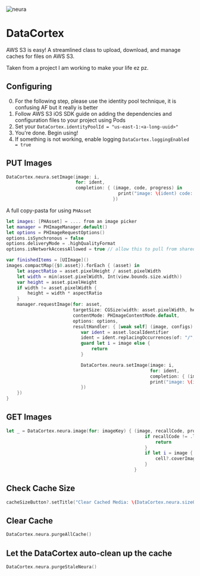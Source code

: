 ![neura](https://themindunleashed.com/wp-content/uploads/2015/08/squirrel.jpg)

# DataCortex
AWS S3 is easy! A streamlined class to upload, download, and manage caches for files on AWS S3.

Taken from a project I am working to make your life ez pz.

## Configuring

0. For the following step, please use the identity pool technique, it is confusing AF but it really is better
1. Follow AWS S3 iOS SDK guide on adding the dependencies and configuration files to your project using Pods
2. Set your `DataCortex.identityPoolId = "us-east-1:<a-long-uuid>"`
3. You're done. Begin using!
4. If something is not working, enable logging `DataCortex.loggingEnabled = true`

## PUT Images

```swift
DataCortex.neura.setImage(image: i,
                          for: ident,
                          completion: { (image, code, progress) in
                                          print("image: \(ident) code: \(code) progress: \(progress)")
                                        })
```
A full copy-pasta for using `PHAsset`
```swift
let images: [PHAsset] = .... from an image picker
let manager = PHImageManager.default()
let options = PHImageRequestOptions()
options.isSynchronous = false
options.deliveryMode = .highQualityFormat
options.isNetworkAccessAllowed = true // allow this to pull from shared albums, iCloud, etc.

var finishedItems = [UIImage]()
images.compactMap({$0.asset}).forEach { (asset) in
    let aspectRatio = asset.pixelHeight / asset.pixelWidth
    let width = min(asset.pixelWidth, Int(view.bounds.size.width))
    var height = asset.pixelHeight
    if width != asset.pixelWidth {
        height = width * aspectRatio
    }
    manager.requestImage(for: asset,
                         targetSize: CGSize(width: asset.pixelWidth, height: asset.pixelHeight),
                         contentMode: PHImageContentMode.default,
                         options: options,
                         resultHandler: { [weak self] (image, configs) in
                            var ident = asset.localIdentifier
                            ident = ident.replacingOccurrences(of: "/", with: "")
                            guard let i = image else {
                                return
                            }

                            DataCortex.neura.setImage(image: i,
                                                      for: ident,
                                                      completion: { (image, code, progress) in
                                                      print("image: \(ident) code: \(code) progress: \(progress)")
                            })
    })
}
```

## GET Images

```swift
let _ = DataCortex.neura.image(for: imageKey) { (image, recallCode, progress) in
                                                    if recallCode != .loaded {
                                                        return
                                                    }
                                                    if let i = image {
                                                        cell?.coverImageView?.image = i
                                                    }
                                                }
```

## Check Cache Size

```swift
cacheSizeButton?.setTitle("Clear Cached Media: \(DataCortex.neura.sizeOfMediaCache())MB", for: UIControl.State.normal)
```

## Clear Cache

```swift
DataCortex.neura.purgeAllCache()
```

## Let the DataCortex auto-clean up the cache
```swift
DataCortex.neura.purgeStaleNeura()
```
